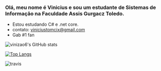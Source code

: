 ### Olá, meu nome é Vinicius e sou um estudante de Sistemas de Informação na Faculdade Assis Gurgacz Toledo.

- Estou estudando C# e .net core.
- contato: viniciustomcix@gmail.com
- Gab #1 fan

![vinizao6's GitHub stats](https://github-readme-stats.vercel.app/api?username=vinizao6&show_icons=true&theme=gruvbox)

[![Top Langs](https://github-readme-stats.vercel.app/api/top-langs/?username=vinizao6)](https://github.com/vinizao6/github-readme-stats)

![travis](https://i.kym-cdn.com/photos/images/newsfeed/001/893/437/822.gif)




